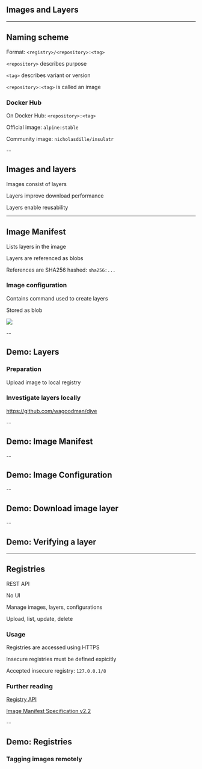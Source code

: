 <!-- .slide: class="center" style="text-align: center; vertical-align: middle" -->

## Images and Layers

---

## Naming scheme

Format: `<registry>/<repository>:<tag>`

`<repository>` describes purpose

`<tag>` describes variant or version

`<repository>:<tag>` is called an image

### Docker Hub

On Docker Hub: `<repository>:<tag>`

Official image: `alpine:stable`

Community image: `nicholasdille/insulatr`

--

## Images and layers

Images consist of layers

Layers improve download performance

Layers enable reusability

---

## Image Manifest

Lists layers in the image

Layers are referenced as blobs

References are SHA256 hashed: `sha256:...`

### Image configuration

Contains command used to create layers

Stored as blob

![](020_advanced/030_layers/image.svg) <!-- .element: style="display: block; margin-left: auto; margin-right: auto;" -->

--

## Demo: Layers

### Preparation

Upload image to local registry

<!-- include: layers-0.command -->

### Investigate layers locally

<!-- include: layers-1.command -->

<!-- include: layers-2.command -->

https://github.com/wagoodman/dive

--

## Demo: Image Manifest

<!-- include: layers-3.command -->

--

## Demo: Image Configuration

<!-- include: layers-4.command -->

--

## Demo: Download image layer

<!-- include: layers-5.command -->

<!-- include: layers-6.command -->

--

## Demo: Verifying a layer

<!-- include: layers-7.command -->

<!-- include: layers-8.command -->

---

## Registries

REST API

No UI

Manage images, layers, configurations

Upload, list, update, delete

### Usage

Registries are accessed using HTTPS

Insecure registries must be defined expicitly

Accepted insecure registry: `127.0.0.1/8`

### Further reading

[Registry API](https://docs.docker.com/registry/spec/api/)

[Image Manifest Specification v2.2](https://docs.docker.com/registry/spec/manifest-v2-2/)

--

## Demo: Registries

### Tagging images remotely

<!-- include: tagging-0.command -->

<!-- include: tagging-1.command -->

<!-- include: tagging-2.command -->
